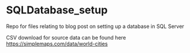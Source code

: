 # SQLDatabase_setup

Repo for files relating to blog post on setting up a database in SQL Server


CSV download for source data can be found here https://simplemaps.com/data/world-cities
